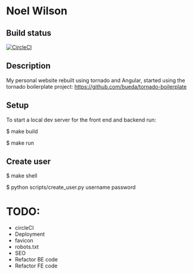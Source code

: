 Noel Wilson
===============================================================================

## Build status

[![CircleCI](https://circleci.com/gh/jwnwilson/noelwilson_2017.svg?style=svg)](https://circleci.com/gh/jwnwilson/noelwilson_2017)

## Description

My personal website rebuilt using tornado and Angular, started using the tornado boilerplate project:
https://github.com/bueda/tornado-boilerplate

## Setup

To start a local dev server for the front end and backend run:

$  make build

$  make run

## Create user

$  make shell

$  python scripts/create_user.py username password

# TODO:

- circleCI
- Deployment
- favicon
- robots.txt
- SEO
- Refactor BE code
- Refactor FE code

